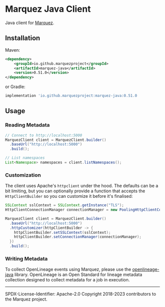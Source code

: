 # Marquez Java Client

Java client for [Marquez](https://github.com/MarquezProject/marquez).

## Installation

Maven:

```xml
<dependency>
    <groupId>io.github.marquezproject</groupId>
    <artifactId>marquez-java</artifactId>
    <version>0.51.0</version>
</dependency>
```

or Gradle:

```groovy
implementation 'io.github.marquezproject:marquez-java:0.51.0
```

## Usage

### Reading Metadata
```java
// Connect to http://localhost:5000
MarquezClient client = MarquezClient.builder()
  .baseUrl("http://localhost:5000")
  .build();

// List namespaces
List<Namespace> namespaces = client.listNamespaces();
```

### Customization

The client uses Apache's `httpclient` under the hood. The defaults can be a bit limiting, but you can optionally provide a function that accepts the `HttpClientBuilder` so you can customize it before it's finalised:

```java
SSLContext sslContext = SSLContext.getInstance("TLS");
HttpClientConnectionManager connectionManager = new PoolingHttpClientConnectionManager(...);

MarquezClient client = MarquezClient.builder()
  .baseUrl("http://localhost:5000")
  .httpCustomizer(httpClientBuilder -> {
    httpClientBuilder.setSSLContext(sslContext);
    httpClientBuilder.setConnectionManager(connectionManager);
  })
  .build();
```

### Writing Metadata
To collect OpenLineage events using Marquez, please use the [openlineage-java](https://search.maven.org/artifact/io.openlineage/openlineage-java) library. OpenLineage is an Open Standard for lineage metadata collection designed to collect metadata for a job in execution.

----
SPDX-License-Identifier: Apache-2.0
Copyright 2018-2023 contributors to the Marquez project.
